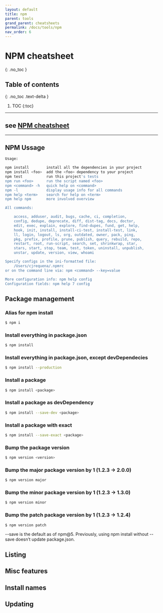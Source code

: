 ```yaml
---
layout: default
title: npm
parent: tools
grand_parent: cheatsheets
permalink: /docs/tools/npm
nav_order: 6
---
```


# NPM cheatsheet
{: .no_toc }

## Table of contents
{: .no_toc .text-delta }

1. TOC
{:toc}

---
## see [NPM cheatsheet](https://devhints.io/npm)

---
## NPM Ussage
````bash
Usage:

npm install        install all the dependencies in your project
npm install <foo>  add the <foo> dependency to your project
npm test           run this project's tests
npm run <foo>      run the script named <foo>
npm <command> -h   quick help on <command>
npm -l             display usage info for all commands
npm help <term>    search for help on <term>
npm help npm       more involved overview

All commands:

    access, adduser, audit, bugs, cache, ci, completion,
    config, dedupe, deprecate, diff, dist-tag, docs, doctor,
    edit, exec, explain, explore, find-dupes, fund, get, help,
    hook, init, install, install-ci-test, install-test, link,
    ll, login, logout, ls, org, outdated, owner, pack, ping,
    pkg, prefix, profile, prune, publish, query, rebuild, repo,
    restart, root, run-script, search, set, shrinkwrap, star,
    stars, start, stop, team, test, token, uninstall, unpublish,
    unstar, update, version, view, whoami

Specify configs in the ini-formatted file:
    /Users/cjrequena/.npmrc
or on the command line via: npm <command> --key=value

More configuration info: npm help config
Configuration fields: npm help 7 config
````
## Package management
### Alias for npm install
```bash
$ npm i
```

### Install everything in package.json
```bash
$ npm install
```

### Install everything in package.json, except devDependecies
```bash
$ npm install --production
```

### Install a package
```bash
$ npm install <package>
```

### Install a package as devDependency
```bash
$ npm install --save-dev <package>
```

### Install a package with exact
```bash
$ npm install --save-exact <package>
```

### Bump the package version
```bash
$ npm version <version>
```

### Bump the major package version by 1 (1.2.3 → 2.0.0)
```bash
$ npm version major
```

### Bump the minor package version by 1 (1.2.3 → 1.3.0)
```bash
$ npm version minor
```

### Bump the patch package version by 1 (1.2.3 → 1.2.4)
```bash
$ npm version patch
```

--save is the default as of npm@5. Previously, using npm install without --save doesn’t update package.json.

## Listing
## Misc features
## Install names
## Updating
